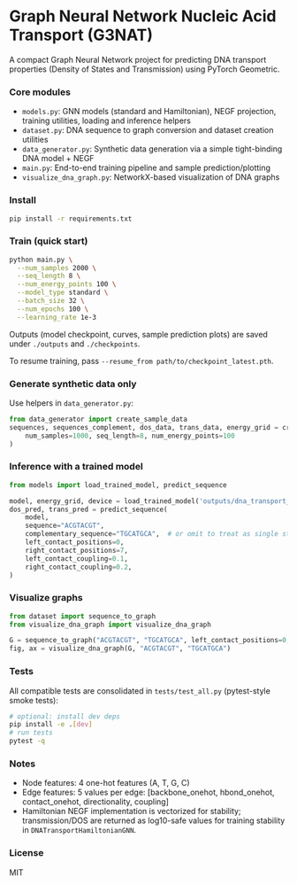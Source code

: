 # Graph Neural Network Nucleic Acid Transport (G3NAT)

A compact Graph Neural Network project for predicting DNA transport properties (Density of States and Transmission) using PyTorch Geometric.

### Core modules
- `models.py`: GNN models (standard and Hamiltonian), NEGF projection, training utilities, loading and inference helpers
- `dataset.py`: DNA sequence to graph conversion and dataset creation utilities
- `data_generator.py`: Synthetic data generation via a simple tight-binding DNA model + NEGF
- `main.py`: End-to-end training pipeline and sample prediction/plotting
- `visualize_dna_graph.py`: NetworkX-based visualization of DNA graphs

### Install
```bash
pip install -r requirements.txt
```

### Train (quick start)
```bash
python main.py \
  --num_samples 2000 \
  --seq_length 8 \
  --num_energy_points 100 \
  --model_type standard \
  --batch_size 32 \
  --num_epochs 100 \
  --learning_rate 1e-3
```
Outputs (model checkpoint, curves, sample prediction plots) are saved under `./outputs` and `./checkpoints`.

To resume training, pass `--resume_from path/to/checkpoint_latest.pth`.

### Generate synthetic data only
Use helpers in `data_generator.py`:
```python
from data_generator import create_sample_data
sequences, sequences_complement, dos_data, trans_data, energy_grid = create_sample_data(
    num_samples=1000, seq_length=8, num_energy_points=100
)
```

### Inference with a trained model
```python
from models import load_trained_model, predict_sequence

model, energy_grid, device = load_trained_model('outputs/dna_transport_standard_model.pth')
dos_pred, trans_pred = predict_sequence(
    model,
    sequence="ACGTACGT",
    complementary_sequence="TGCATGCA",  # or omit to treat as single strand with blanks
    left_contact_positions=0,
    right_contact_positions=7,
    left_contact_coupling=0.1,
    right_contact_coupling=0.2,
)
```

### Visualize graphs
```python
from dataset import sequence_to_graph
from visualize_dna_graph import visualize_dna_graph

G = sequence_to_graph("ACGTACGT", "TGCATGCA", left_contact_positions=0, right_contact_positions=7)
fig, ax = visualize_dna_graph(G, "ACGTACGT", "TGCATGCA")
```

### Tests
All compatible tests are consolidated in `tests/test_all.py` (pytest-style smoke tests):
```bash
# optional: install dev deps
pip install -e .[dev]
# run tests
pytest -q
```

### Notes
- Node features: 4 one-hot features (A, T, G, C)
- Edge features: 5 values per edge: [backbone_onehot, hbond_onehot, contact_onehot, directionality, coupling]
- Hamiltonian NEGF implementation is vectorized for stability; transmission/DOS are returned as log10-safe values for training stability in `DNATransportHamiltonianGNN`.

### License
MIT 